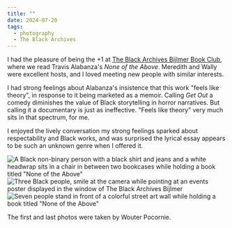 ```yaml
---
title: ""
date: 2024-07-20
tags:
  - photography
  - The Black Archives
---
```

I had the pleasure of being the +1 at [The Black Archives Bijlmer Book Club](https://www.theblackarchives.nl/tbabookclub.html), where we read Travis Alabanza's _None of the Above_. Meredith and Wally were excellent hosts, and I loved meeting new people with similar interests.

I had strong feelings about Alabanza's insistence that this work "feels like theory", in response to it being marketed as a memoir. Calling _Get Out_ a comedy diminishes the value of Black storytelling in horror narratives. But calling it a documentary is just as ineffective. "Feels like theory" very much sits in that spectrum, for me.

I enjoyed the lively conversation my strong feelings sparked about respectability and Black works, and was surprised the lyrical essay appears to be such an unknown genre when I offered it.

![A Black non-binary person with a black shirt and jeans and a white headwrap sits in a chair in between two bookcases while holding a book titled "None of the Above"](/img/photos/2024-07-20-01.jpg)
![Three Black people, smile at the camera while pointing at an events poster displayed in the window of The Black Archives Bijlmer](/img/photos/2024-07-20-02.jpg)
![Seven people stand in front of a colorful street art wall while holding a book titled "None of the Above"](/img/photos/2024-07-20-03.jpg)

The first and last photos were taken by Wouter Pocornie.
